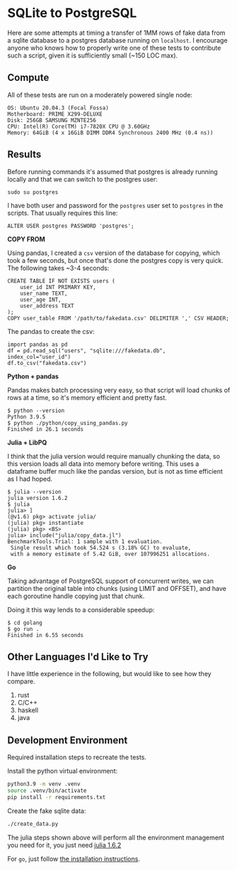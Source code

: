 SQLite to PostgreSQL
====================

Here are some attempts at timing a transfer of 1MM rows of fake data from a sqlite
database to a postgres database running on `localhost`. I encourage anyone who knows
how to properly write one of these tests to contribute such a script, given it is
sufficiently small (~150 LOC max).


Compute
-------

All of these tests are run on a moderately powered single node:

```
OS: Ubuntu 20.04.3 (Focal Fossa)
Motherboard: PRIME X299-DELUXE
Disk: 256GB SAMSUNG MZNTE256
CPU: Intel(R) Core(TM) i7-7820X CPU @ 3.60GHz
Memory: 64GiB (4 x 16GiB DIMM DDR4 Synchronous 2400 MHz (0.4 ns))
```


Results
-------

Before running commands it's assumed that postgres is already running locally and
that we can switch to the postgres user:

```
sudo su postgres
```

I have both user and password for the `postgres` user set to `postgres` in the
scripts. That usually requires this line:

```
ALTER USER postgres PASSWORD 'postgres';
```

**COPY FROM**

Using pandas, I created a `csv` version of the database for copying, which took a few
seconds, but once that's done the postgres copy is very quick. The following takes
~3-4 seconds:

```
CREATE TABLE IF NOT EXISTS users (
    user_id INT PRIMARY KEY,
    user_name TEXT,
    user_age INT,
    user_address TEXT
);
COPY user_table FROM '/path/to/fakedata.csv' DELIMITER ',' CSV HEADER;
```

The pandas to create the csv:
```python3
import pandas as pd
df = pd.read_sql("users", "sqlite:///fakedata.db", index_col="user_id")
df.to_csv("fakedata.csv")
```


**Python + pandas**

Pandas makes batch processing very easy, so that script will load chunks of rows at a
time, so it's memory efficient and pretty fast.

```
$ python --version
Python 3.9.5
$ python ./python/copy_using_pandas.py
Finished in 26.1 seconds
```

**Julia + LibPQ**

I think that the julia version would require manually chunking the data, so this
version loads all data into memory before writing. This uses a dataframe buffer much
like the pandas version, but is not as time efficient as I had hoped.

```
$ julia --version
julia version 1.6.2
$ julia
julia> ]
(@v1.6) pkg> activate julia/
(julia) pkg> instantiate
(julia) pkg> <BS>
julia> include("julia/copy_data.jl")
BenchmarkTools.Trial: 1 sample with 1 evaluation.
 Single result which took 54.524 s (3.18% GC) to evaluate,
 with a memory estimate of 5.42 GiB, over 107996251 allocations.
```

**Go**

Taking advantage of PostgreSQL support of concurrent writes, we can partition the
original table into chunks (using LIMIT and OFFSET), and have each goroutine handle
copying just that chunk.

Doing it this way lends to a considerable speedup:

```
$ cd golang
$ go run .
Finished in 6.55 seconds
```


Other Languages I'd Like to Try
--------------------------------

I have little experience in the following, but would like to see how they compare.

1. rust
2. C/C++
3. haskell
4. java


Development Environment
---------------

Required installation steps to recreate the tests.

Install the python virtual environment:

```bash
python3.9 -m venv .venv
source .venv/bin/activate
pip install -r requirements.txt
```

Create the fake sqlite data:
```bash
./create_data.py
```

The julia steps shown above will perform all the environment management you need for it, you just
need [julia 1.6.2](https://julialang.org/downloads)


For `go`, just follow [the installation instructions](https://golang.org/doc/install).

